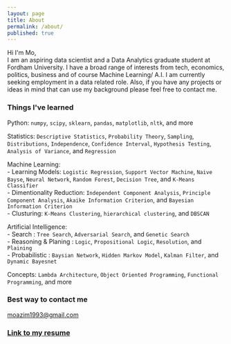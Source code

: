 ```yaml
---
layout: page
title: About
permalink: /about/
published: true
---
```

Hi I'm Mo,  
I am an aspiring data scientist and a Data Analytics graduate student at Fordham University. I have a broad range of interests from tech, economics, politics, business and of course Machine Learning/ A.I.
I am currently seeking employment in a data related role. Also, if you have any projects or ideas in mind that can use my background please feel free to contact me.  


### Things I've learned
Python: `numpy`, `scipy`, `sklearn`, `pandas`, `matplotlib`, `nltk`, and more
  
Statistics: `Descriptive Statistics`, `Probability Theory`, `Sampling`, `Distributions`, `Independence`, `Confidence Interval`, `Hypothesis Testing`, `Analysis of Variance`, and `Regression`
  
Machine Learning:  
    - Learning Models: `Logistic Regression`, `Support Vector Machine`, `Naive Bayse`, `Neural Network`, `Random Forest`,  `Decision Tree`, and `K-Means Classifier`  
    - Dimentionality Reduction:  `Independent Component Analysis`, `Principle Component Analysis`, `Akaike Information Criterion`, and `Bayesian Information Criterion`  
    - Clusturing: `K-Means Clustering`, `hierarchical clustering`, and `DBSCAN`  
  
Artificial Intelligence:  
	- Search : `Tree Search`, `Adversarial Search`, and `Genetic Search`  
    - Reasoning & Planing : `Logic`, `Propositional Logic`, `Resolution`, and `Plaining`  
    - Probabilistic : `Baysian Network`, `Hidden Markov Model`, `Kalman Filter`, and `Dynamic Bayesnet` 
  
Concepts: `Lambda Architecture`, `Object Oriented Programming`, `Functional Programming`, and more  


### Best way to contact me
[moazim1993@gmail.com](mailtomoazim1993@gmail.com)

### [Link to my resume](https://drive.google.com/file/d/1gPKS3IzlWsGq5Nh3-j-2ThWoCHdVTwbW/view?usp=sharing)
